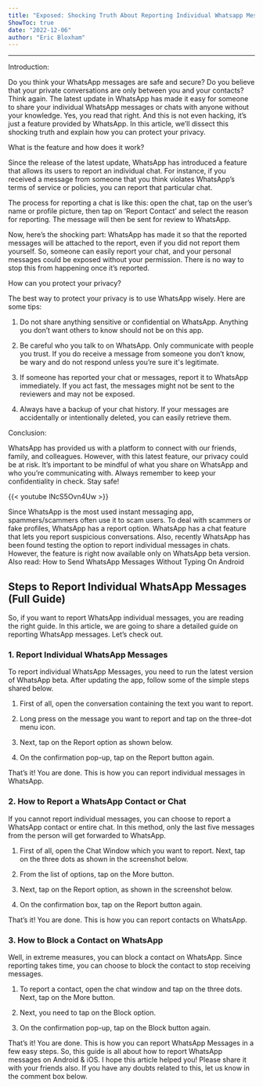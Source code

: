```yaml
---
title: "Exposed: Shocking Truth About Reporting Individual Whatsapp Messages - Learn How In This Full Guide!"
ShowToc: true 
date: "2022-12-06"
author: "Eric Bloxham"
---
```

*****
Introduction:

Do you think your WhatsApp messages are safe and secure? Do you believe that your private conversations are only between you and your contacts? Think again. The latest update in WhatsApp has made it easy for someone to share your individual WhatsApp messages or chats with anyone without your knowledge. Yes, you read that right. And this is not even hacking, it’s just a feature provided by WhatsApp. In this article, we’ll dissect this shocking truth and explain how you can protect your privacy.

What is the feature and how does it work?

Since the release of the latest update, WhatsApp has introduced a feature that allows its users to report an individual chat. For instance, if you received a message from someone that you think violates WhatsApp’s terms of service or policies, you can report that particular chat.

The process for reporting a chat is like this: open the chat, tap on the user’s name or profile picture, then tap on ‘Report Contact’ and select the reason for reporting. The message will then be sent for review to WhatsApp.

Now, here’s the shocking part: WhatsApp has made it so that the reported messages will be attached to the report, even if you did not report them yourself. So, someone can easily report your chat, and your personal messages could be exposed without your permission. There is no way to stop this from happening once it’s reported.

How can you protect your privacy?

The best way to protect your privacy is to use WhatsApp wisely. Here are some tips:

1. Do not share anything sensitive or confidential on WhatsApp. Anything you don’t want others to know should not be on this app.

2. Be careful who you talk to on WhatsApp. Only communicate with people you trust. If you do receive a message from someone you don’t know, be wary and do not respond unless you’re sure it's legitimate.

3. If someone has reported your chat or messages, report it to WhatsApp immediately. If you act fast, the messages might not be sent to the reviewers and may not be exposed.

4. Always have a backup of your chat history. If your messages are accidentally or intentionally deleted, you can easily retrieve them.

Conclusion:

WhatsApp has provided us with a platform to connect with our friends, family, and colleagues. However, with this latest feature, our privacy could be at risk. It’s important to be mindful of what you share on WhatsApp and who you’re communicating with. Always remember to keep your confidentiality in check. Stay safe!

{{< youtube lNcS5Ovn4Uw >}} 



Since WhatsApp is the most used instant messaging app, spammers/scammers often use it to scam users. To deal with scammers or fake profiles, WhatsApp has a report option.
WhatsApp has a chat feature that lets you report suspicious conversations. Also, recently WhatsApp has been found testing the option to report individual messages in chats. However, the feature is right now available only on WhatsApp beta version.
Also read: How to Send WhatsApp Messages Without Typing On Android

 
## Steps to Report Individual WhatsApp Messages (Full Guide)


So, if you want to report WhatsApp individual messages, you are reading the right guide. In this article, we are going to share a detailed guide on reporting WhatsApp messages. Let’s check out.

 
### 1. Report Individual WhatsApp Messages


To report individual WhatsApp Messages, you need to run the latest version of WhatsApp beta. After updating the app, follow some of the simple steps shared below.
1. First of all, open the conversation containing the text you want to report.
2. Long press on the message you want to report and tap on the three-dot menu icon.

3. Next, tap on the Report option as shown below.

4. On the confirmation pop-up, tap on the Report button again.

That’s it! You are done. This is how you can report individual messages in WhatsApp.

 
### 2. How to Report a WhatsApp Contact or Chat


If you cannot report individual messages, you can choose to report a WhatsApp contact or entire chat. In this method, only the last five messages from the person will get forwarded to WhatsApp.
1. First of all, open the Chat Window which you want to report. Next, tap on the three dots as shown in the screenshot below.

2. From the list of options, tap on the More button.

3. Next, tap on the Report option, as shown in the screenshot below.

4. On the confirmation box, tap on the Report button again.

That’s it! You are done. This is how you can report contacts on WhatsApp.

 
### 3. How to Block a Contact on WhatsApp


Well, in extreme measures, you can block a contact on WhatsApp. Since reporting takes time, you can choose to block the contact to stop receiving messages.
1. To report a contact, open the chat window and tap on the three dots. Next, tap on the More button.

2. Next, you need to tap on the Block option.

3. On the confirmation pop-up, tap on the Block button again.

That’s it! You are done. This is how you can report WhatsApp Messages in a few easy steps.
So, this guide is all about how to report WhatsApp messages on Android & iOS. I hope this article helped you! Please share it with your friends also. If you have any doubts related to this, let us know in the comment box below.





